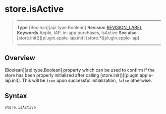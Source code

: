 
# store.isActive

> --------------------- ------------------------------------------------------------------------------------------
> __Type__              [Boolean][api.type.Boolean]
> __Revision__          [REVISION_LABEL](REVISION_URL)
> __Keywords__          Apple, IAP, in-app purchases, isActive
> __See also__          [store.init()][plugin.apple-iap.init]
>						[store.*][plugin.apple-iap]
> --------------------- ------------------------------------------------------------------------------------------


## Overview

[Boolean][api.type.Boolean] property which can be used to confirm if the store has been properly initialized after calling [store.init()][plugin.apple-iap.init]. This will be `true` upon successful initialization, `false` otherwise.


## Syntax

	store.isActive
